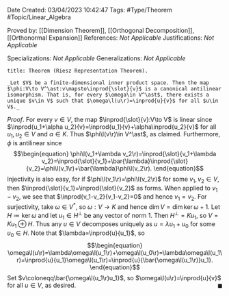 <div class="topSpace"></div>

Date Created: 03/04/2023 10:42:47
Tags: #Type/Theorem #Topic/Linear_Algebra

Proved by: [[Dimension Theorem]], [[Orthogonal Decomposition]], [[Orthonormal Expansion]]
References: _Not Applicable_
Justifications: _Not Applicable_

Specializations: _Not Applicable_
Generalizations: _Not Applicable_

``` ad-Theorem
title: Theorem (Riesz Representation Theorem).

_Let $V$ be a finite-dimensional inner product space. Then the map $\phi:V\to V^\ast:v\mapsto\inprod{\slot}{v}$ is a canonical antilinear isomorphism. That is, for every $\omega\in V^\ast$, there exists a unique $v\in V$ such that $\omega\l(u\r)=\inprod{u}{v}$ for all $u\in V$._

```

_Proof_. For every $v\in V$, the map $\inprod{\slot}{v}:V\to V$ is linear since $\inprod{u_1+\alpha u_2}{v}=\inprod{u_1}{v}+\alpha\inprod{u_2}{v}$ for all $u_1,u_2\in V$ and $\alpha\in K$. Thus $\phi\l(v\r)\in V^\ast$, as claimed. Furthermore, $\phi$ is antilinear since
$$\begin{equation}
    \phi\l(v_1+\lambda v_2\r)=\inprod{\slot}{v_1+\lambda v_2}=\inprod{\slot}{v_1}+\bar{\lambda}\inprod{\slot}{v_2}=\phi\l(v_1\r)+\bar{\lambda}\phi\l(v_2\r).
\end{equation}$$
Injectivity is also easy, for if $\phi\l(v_1\r)=\phi\l(v_2\r)$ for some $v_1,v_2\in V$, then $\inprod{\slot}{v_1}=\inprod{\slot}{v_2}$ as forms. When applied to $v_1-v_2$, we see that $\inprod{v_1-v_2}{v_1-v_2}=0$ and hence $v_1=v_2$. For surjectivity, take $\omega\in V^\ast$, so $\omega:V\to K$ and hence $\dim V=\dim\ker\omega+1$. Let $H\coloneqq\ker\omega$ and let $u_1\in H^\perp$ be any vector of norm $1$. Then $H^\perp=Ku_1$, so $V=Ku_1\oplus H$. Thus any $u\in V$ decomposes uniquely as $u=\lambda u_1+u_0$ for some $u_0\in H$. Note that $\lambda=\inprod{u}{u_1}$, so
$$\begin{equation}
    \omega\l(u\r)=\lambda\omega\l(u_1\r)+\omega\l(u_0\r)=\lambda\omega\l(u_1\r)=\inprod{u}{u_1}\omega\l(u_1\r)=\inprod{u}{\bar{\omega\l(u_1\r)}u_1}.
\end{equation}$$
Set $v\coloneqq\bar{\omega\l(u_1\r)u_1}$, so $\omega\l(u\r)=\inprod{u}{v}$ for all $u\in V$, as desired.<span style="float:right;">$\blacksquare$</span>
